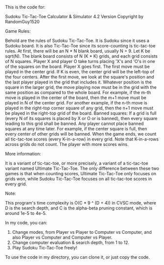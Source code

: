 This is the code for:

Sudoku Tic-Tac-Toe Calculator & Simulator 4.2 Version
Copyright by RandomGuy1520

Game Rules:

Behold are the rules of Sudoku Tic-Tac-Toe. It is Sudoku since it uses a Sudoku board. It is also Tic-Tac-Toe since its score-counting is tic-tac-toe rules.
At first, there will be an N * N blank board, usually N = 9. Let K be sqrt(N). The blank board consists of N (K * K) grids, and each grid consists of N squares.
Player X and player O take turns placing 'X's and 'O's in one of the squares on the board. Player X goes first. The first move must be played in the center grid.
If K is even, the center grid will be the left-top of the four centers. After the first move, we look at the square's position and the last player played in the grid that includes it.
Whatever position is the square in the larger grid, the move playing now must be in the grid with the same position as compared to the whole board.
For example, if the m-th move is played in the center of the board, then the m+1 move must be played in N of the center grid.
For another example, if the n-th move is played in the right-top corner square of any grid, then the n+1 move must be played in the right-top grid of the board.
Banned squares: If a grid is full (every N of its squares is placed by X or O or is banned), then every square leading to this grid shall be banned.
Any player cannot place banned squares at any time later. For example, if the center square is full, then every center of other grids will be banned.
When the game ends, we count all tic-tac-toe scores (every K-in-a-row) in every grid. Note that K-in-a-rows across grids do not count. The player with more scores wins.

More information:

It is a variant of tic-tac-toe, or more precisely, a variant of a tic-tac-toe variant named Ultimate Tic-Tac-Toe.
The only difference between these two games is that when counting scores, Ultimate Tic-Tac-Toe only focuses on grids won, while Sudoku Tic-Tac-Toe focuses on all tic-tac-toe scores in every grid.

Note:

This program's time complexity is O(C * 9 ^ (D + 4)) in CVSC mode, where D is the search depth, and C is the alpha-beta pruning constant, which is around 1e-5 to 4e-5.

In my code, you can:

1. Change modes, from Player vs Player to Computer vs Computer, and also Player vs Computer and Computer vs Player.
2. Change computer evaluation & search depth, from 1 to 12.
3. Play Sudoku Tic-Tac-Toe freely!

To use the code in my directory, you can clone it, or just copy the code.
